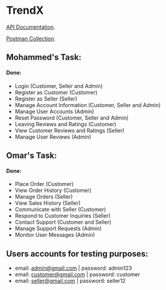 # TrendX

[API Documentation](https://documenter.getpostman.com/view/26246009/2sA2rCUMEi).

[Postman Collection](https://trendx2024.postman.co/workspace/TrendX-Workspace~e5f96089-93ad-4138-8d7b-87ae78db7652/collection/26246009-659de25c-2971-4a7e-92e1-fcc1ce8acf5f?action=share&creator=26246009).

## Mohammed's Task:

#### Done:

- Login (Customer, Seller and Admin)
- Register as Customer (Customer)
- Register as Seller (Seller)
- Manage Account Information (Customer, Seller and Admin)
- Manage User Accounts (Admin)
- Reset Password (Customer, Seller and Admin)
- Leaving Reviews and Ratings (Customer)
- View Customer Reviews and Ratings (Seller)
- Manage User Reviews (Admin)

## Omar's Task:

#### Done:

- Place Order (Customer)
- View Order History (Customer)
- Manage Orders (Seller)
- View Sales History (Seller)
- Communicate with Seller (Customer)
- Respond to Customer Inquiries (Seller)
- Contact Support (Customer and Seller)
- Manage Support Requests (Admin)
- Monitor User Messages (Admin)

## Users accounts for testing purposes:

- email: admin@gmail.com | password: admin123
- email: customer@gmail.com | password: customer
- email: seller@gmail.com | password: seller12
